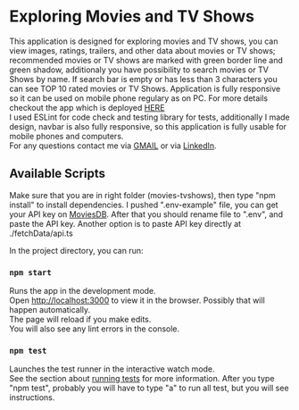 #  Exploring Movies and TV Shows 

This application is designed for exploring movies and TV shows, you can view images, ratings, trailers, and other data about movies or TV shows; recommended movies or TV shows are marked with green border line and green shadow, additionaly you have possibility to search movies or TV Shows by name. If search bar is empty or has less than 3 characters you can see TOP 10 rated movies or TV Shows. Application is fully responsive so it can be used on mobile phone regulary as on PC. For more details checkout the app which is deployed [HERE](https://golden-jelly-b95a5f.netlify.app/)</br>
I used ESLint for code check and testing library for tests, additionally I made design, navbar is also fully responsive, so this application is fully usable for mobile phones and computers.</br>
For any questions contact me via [GMAIL](mailto:tvelic1@etf.unsa.ba) or via [LinkedIn](https://www.linkedin.com/in/tarik-veli%C4%87-99b743272/).

## Available Scripts
Make sure that you are in right folder (movies-tvshows), then type "npm install" to install dependencies.
I pushed ".env-example" file, you can get your API key on [MoviesDB](https://developer.themoviedb.org/reference/intro/getting-started). After that you should rename file to ".env", and paste the API key.
Another option is to paste API key directly at ./fetchData/api.ts 

In the project directory, you can run:

### `npm start`

Runs the app in the development mode.\
Open [http://localhost:3000](http://localhost:3000) to view it in the browser.
Possibly that will happen automatically.</br>
The page will reload if you make edits.\
You will also see any lint errors in the console.

### `npm test`

Launches the test runner in the interactive watch mode.\
See the section about [running tests](https://facebook.github.io/create-react-app/docs/running-tests) for more information.
After you type "npm test", probably you will have to type "a" to run all test, but you will see instructions.


